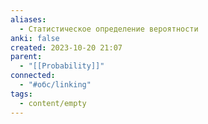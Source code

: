 ```yaml
---
aliases:
  - Статистическое определение вероятности
anki: false
created: 2023-10-20 21:07
parent:
  - "[[Probability]]"
connected:
  - "#обс/linking"
tags:
  - content/empty
---
```
















